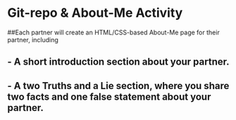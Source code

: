 # Git-repo & About-Me Activity

##Each partner will create an HTML/CSS-based About-Me page for their partner, including
## - A short introduction section about your partner.
## - A two Truths and a Lie section, where you share two facts and one false statement about your partner.
